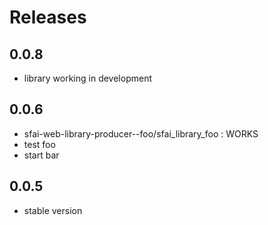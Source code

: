 # Releases

## 0.0.8

- library working in development

## 0.0.6

- sfai-web-library-producer--foo/sfai_library_foo : WORKS
- test foo
- start bar

## 0.0.5

- stable version
